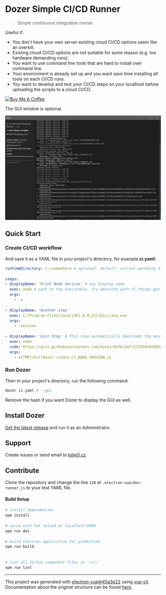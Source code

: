 # Dozer Simple CI/CD Runner

> Simple continuous integration runner.

Useful if:
- You don't have your own server existing cloud CI/CD options seem like an overkill.
- Existing cloud CI/CD options are not suitable for some reason (e.g. too hardware demanding runs).
- You want to use command line tools that are hard to install over command line.
- Your environment is already set up and you want save time installing all tools on each CI/CD runs.
- You want to develop and test your CI/CD steps on your localhost before uploading the scripts to a cloud CI/CD.

[<img src="https://cdn.buymeacoffee.com/buttons/default-green.png" alt="Buy Me A Coffee" width="217">](https://www.buymeacoffee.com/transhuma)

The GUI window is optional.

![](screenshots/3.png)

## Quick Start

### Create CI/CD workflow 

And save it as a YAML file in your project's directory, for example **ci.yaml**:

```yaml
runtimeDirectory: C:/somewhere # optional, default: current workding directory

steps:
- displayName: 'Print Node Version' # any display name
  exec: node # path to the executable, try absolute path if things get screwed
  args:
    - -v

- displayName: 'Another step'
  exec: C:/Program Files/Java/jdk1.8.0_211/bin/java.exe
  args:
    - -version

- displayName: 'Gist Step' # This step automatically downloads the mentioned code and saves it under the temporary directory.
  exec: node
  code: https://gist.githubusercontent.com/kasp1/9efbc3afc32783d34a903aebe1d3b734/raw/56ae650b3e80db7c5072af67965f94587158b243/bulldozer-create-CI_NODE_VERSION.js
  args:
    - ${TMP}/bulldozer-create-CI_NODE_VERSION.js
```

### Run Dozer

Then in your project's directory, run the following command:

```bash
dozer ci.yaml # --gui
```

Remove the hash if you want Dozer to display the GUI as well.

## Install Dozer

[Get the latest release](https://github.com/kasp1/Dozer/releases/) and run it as an Administrator.

## Support

Create issues or send email to k@e0.cz

## Contribute

Clone the repository and change the line `120` at `.electron-vue/dev-runner.js` to your test YAML file.

#### Build Setup

``` bash
# install dependencies
npm install

# serve with hot reload at localhost:9080
npm run dev

# build electron application for production
npm run build


# lint all JS/Vue component files in `src/`
npm run lint

```

---

This project was generated with [electron-vue](https://github.com/SimulatedGREG/electron-vue)@[45a3e22](https://github.com/SimulatedGREG/electron-vue/tree/45a3e224e7bb8fc71909021ccfdcfec0f461f634) using [vue-cli](https://github.com/vuejs/vue-cli). Documentation about the original structure can be found [here](https://simulatedgreg.gitbooks.io/electron-vue/content/index.html).
